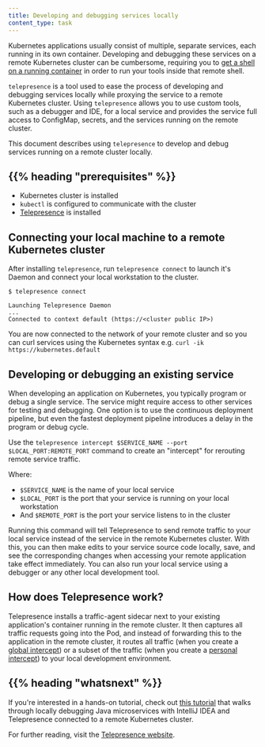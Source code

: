 ```yaml
---
title: Developing and debugging services locally
content_type: task
---
```

 
<!-- overview -->
 
Kubernetes applications usually consist of multiple, separate services, each running in its own container. Developing and debugging these services on a remote Kubernetes cluster can be cumbersome, requiring you to [get a shell on a running container](https://kubernetes.io/docs/tasks/debug-application-cluster/get-shell-running-container/) in order to run your tools inside that remote shell.
 
`telepresence` is a tool used to ease the process of developing and debugging services locally while proxying the service to a remote Kubernetes cluster. Using `telepresence` allows you to use custom tools, such as a debugger and IDE, for a local service and provides the service full access to ConfigMap, secrets, and the services running on the remote cluster.
 
This document describes using `telepresence` to develop and debug services running on a remote cluster locally.
 
 
 
 
## {{% heading "prerequisites" %}}
 
 
* Kubernetes cluster is installed
* `kubectl` is configured to communicate with the cluster
* [Telepresence](https://www.telepresence.io/docs/latest/install/) is installed
 
 
 
<!-- steps -->
 
## Connecting your local machine to a remote Kubernetes cluster
 
After installing `telepresence`, run `telepresence connect` to launch it's Daemon and connect your local workstation to the cluster.
 
```
$ telepresence connect
 
Launching Telepresence Daemon
...
Connected to context default (https://<cluster public IP>)
```
 
You are now connected to the network of your remote cluster and so you can curl services using the Kubernetes syntax e.g. `curl -ik https://kubernetes.default`
 
## Developing or debugging an existing service
 
When developing an application on Kubernetes, you typically program or debug a single service. The service might require access to other services for testing and debugging. One option is to use the continuous deployment pipeline, but even the fastest deployment pipeline introduces a delay in the program or debug cycle.
 
Use the `telepresence intercept $SERVICE_NAME --port $LOCAL_PORT:REMOTE_PORT` command to create an "intercept" for rerouting remote service traffic.
 
Where:
 
-   `$SERVICE_NAME`  is the name of your local service
-   `$LOCAL_PORT` is the port that your service is running on your local workstation
-   And `$REMOTE_PORT` is the port your service listens to in the cluster
 
Running this command will tell Telepresence to send remote traffic to your local service instead of the service in the remote Kubernetes cluster.  With this, you can then make edits to your service source code locally, save, and see the corresponding changes when accessing your remote application take effect immediately. You can also run your local service using a debugger or any other local development tool.
 
<!-- how telepresence works -->
 
## How does Telepresence work?
 
Telepresence installs a traffic-agent sidecar next to your existing application's container running in the remote cluster. It then captures all traffic requests going into the Pod, and instead of forwarding this to the application in the remote cluster, it routes all traffic (when you create a [global intercept](https://www.getambassador.io/docs/telepresence/latest/concepts/intercepts/#global-intercept)) or a subset of the traffic (when you create a [personal intercept](https://www.getambassador.io/docs/telepresence/latest/concepts/intercepts/#personal-intercept)) to your local development environment.
 
## {{% heading "whatsnext" %}}
 
If you're interested in a hands-on tutorial, check out [this tutorial](https://blog.jetbrains.com/idea/2021/05/easily-debug-java-microservices-running-on-kubernetes-with-intellij-idea/) that walks through locally debugging Java microservices with IntelliJ IDEA and Telepresence connected to a remote Kubernetes cluster.
 
For further reading, visit the [Telepresence website](https://www.telepresence.io).
 
 
